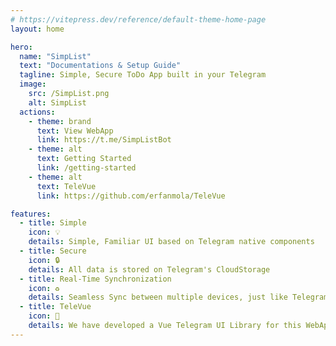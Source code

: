 ```yaml
---
# https://vitepress.dev/reference/default-theme-home-page
layout: home

hero:
  name: "SimpList"
  text: "Documentations & Setup Guide"
  tagline: Simple, Secure ToDo App built in your Telegram
  image:
    src: /SimpList.png
    alt: SimpList
  actions:
    - theme: brand
      text: View WebApp
      link: https://t.me/SimpListBot
    - theme: alt
      text: Getting Started
      link: /getting-started
    - theme: alt
      text: TeleVue
      link: https://github.com/erfanmola/TeleVue

features:
  - title: Simple
    icon: 💡
    details: Simple, Familiar UI based on Telegram native components
  - title: Secure
    icon: 🔒
    details: All data is stored on Telegram's CloudStorage
  - title: Real-Time Synchronization
    icon: ♻️
    details: Seamless Sync between multiple devices, just like Telegram
  - title: TeleVue
    icon: 💎
    details: We have developed a Vue Telegram UI Library for this WebApp
---
```


